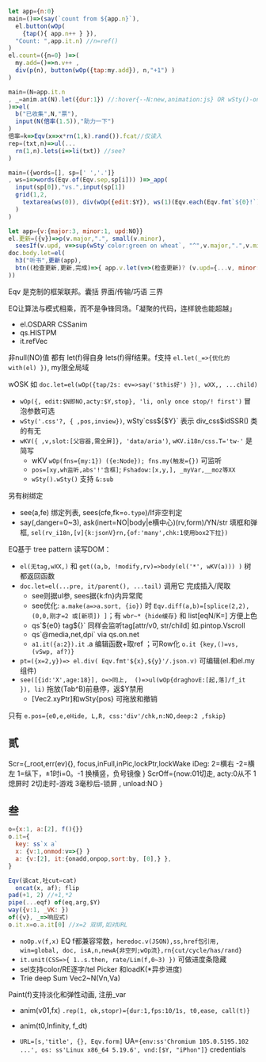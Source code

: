 ```js
let app={n:0}
main=()=>(say(`count from ${app.n}`),
  el.button(wOp(
    {tap(){ app.n++ } }),
  "Count: ",app.it.n) //n=ref()
)
el.count=({n=0} )=>(
  my.add=()=>n.v++ ,
  div(p(n), button(wOp({tap:my.add}), n,"+1") )
)

main=(N=app.it.n
, _=anim.at(N).let({dur:1}) //:hover{--N:new,animation:js} OR wSty()-only
)=>el(
  b("已收集",N,"票"),
  input(N(倍率(1.5)),"助力一下")
)
倍率=k=>Eqv(x=>x*rn(1,k).rand()).fcat//仅读入
rep=(txt,n)=>ul(...
  rn(1,n).lets(i=>li(txt)) //see?
)

main=({words=[], sp=[' ','.']}
, ws=i=>words(Eqv.of(Eqv.sep,sp[i])) )=>_app(
  input(sp[0]),"vs.",input(sp[1])
  grid(1,2,
    textarea(ws(0)), div(wOp({edit:$Y}), ws(1)(Eqv.each(Eqv.fmt`${0}!`)) )
  )
)

let app={v:{major:3, minor:1, upd:NO}}
el.更新=({v})=>p(v.major,".", small(v.minor),
  seesIf(v.upd, v=>sup(wSty`color:green on wheat`, "^",v.major,".",v.minor)) )
doc.body.let=el(
  h3("听书",更新(app),
  btn((检查更新,更新,完成)=>{ app.v.let(v=>(检查更新)? (v.upd={...v, minor:2,upd:NO}) :(更新)? v.let(v.upd) ); return 更新+1 })
))
```

Eqv 是克制的框架联邦。囊括 界面/传输/巧语 三界

EQ让算法与模式相乘，而不是争锋同场。「凝聚的代码，连样貌也能超越」
- el.OSDARR CSSanim
- qs.HISTPM
- it.refVec

非null(NO)值 都有 let(f)得自身 lets(f)得f结果。f支持 `el.let(_=>{优化的 with(el) })`, my限全局域

wOSK 如 `doc.let=el(wOp({tap/2s: ev=>say('$this好') }), wXX,, ...child)`
- `wOp({, edit:$N即NO,acty:$Y,stop}, 'li, only once stop/! first')` 冒泡参数可选
- `wSty('.css'?, { ,pos,inview})`, wSty\`css${$Y}` 表示 div_css$idSSR() 类的有无
- `wKV({ ,v,slot:[父容器,需全屏]}, 'data/aria')`, `wKV.i18n/css.T='tw-'` 是简写
  - wKV `wOp(fns={my:1}) ({e:Node}); fns.my(触发={})` 可监听
  - `pos=[xy,wh监听,abs'!'含框]`; `Fshadow:[x,y,], _myVar,__moz等XX`
  - `wSty().wSty()` 支持 `&:sub`

另有树绑定
- see(a,fe) 绑定列表, sees(cfe,fk=`o.type`)/If非空判定
- say(,danger=0~3), ask(inert=NO|body|e横中心)(rv,form)/YN/str 填框和弹框, `sel(rv_i18n,[v]{k:jsonV}rn,{of:'many',chk:1使用box2下拉})`

EQ基于 tree pattern 读写DOM：
- `el(无tag,wXX,)` 和 `get((a,b, !modify,rv)=>body(el('*', wKV(a))) )` 树都返回函数
- `doc.let=el(...pre, it/parent(), ...tail)` 调用它 完成插入/爬取
  - see则据ul参, sees据{k:fn}内异常爬
  - see优化: `a.make(a=>a.sort, {io})` 时 `Eqv.diff(a,b)=[splice(2,2),(0,0,刚才=2 或[新项]) ]`；有 `wbr~* {hide缓存}` 和 list[eqN/K=] 方便上色
  - qs\`${e0} tag\${}` 同样会监听tag[attr/v0, str/child] 如.pintop.Vscroll
  - qs\`@media,net,dpi` via qs.on.net
  - `a1.it({a:2}).it` .a 编辑函数+取ref ；可Row化 `o.it {key,()=vs,(vSwp, af?)}`
- `pt=({x=2,y})=> el.div( Eqv.fmt'${x},${y}'/.json.v)` 可编辑(el.和el.my组件)
- `see([{id:'X',age:18}], o=>同上,  ()=>ul(wOp{draghovE:[起,落]/f_it }), li)` 拖放(Tab^B)前悬停，返$Y禁用
  - [Vec2.xyPtr]和wSty{pos} 可拖放和撤销

只有 `e.pos={e0,e,eHide, L,R, css:'div'/chk,n:NO,deep:2 ,fskip}`

## 贰

Scr={_root,err(ev){},
  focus,inFull,inPic,lockPtr,lockWake
  iDeg: 2=横右 -2=横左 1=纵下，±1时i=0。-1 换横竖，负号镜像
}
ScrOff={now:01切走, acty:0从不 1熄屏时 2切走时-游戏 3毫秒后-锁屏 , unload:NO }

## 叁

```js
o={x:1, a:[2], f(){}}
o.it={
  key: ss`x a`
  x: {v:1,onmod:v=>{} }
  a: {v:[2], it:{onadd,onpop,sort:by, [0],} },
}

Eqv(谈cat,吐cut=cat)
  oncat(x, af); flip
pad(+1, 2) //+1,*2
pipe(...eqf) of(eq,arg,$Y)
way({v:1, _VK: })
of({v}, _=>响应式)
o.it.x=o.a.it[0] //x=2 双绑,如对URL
```
- `noOp.v(f,x)` EQ f都兼容常数，`heredoc.v(JSON),ss,href包引用, win=global, doc, isA,n,newA{非空列;wOp流},rn{cut/cycle/has/rand}`
- `it.unit(CSS=>{ 1..s.then, rate/Lim(f,0~3) })` 可做进度条隐藏
- sel支持color/RE逐字/tel Picker 和loadK(*异步进度)
- Trie deep Sum Vec2~N(Vn,Va)

Paint(f)支持淡化和弹性动画, 注册_var

- anim(v01,fx) `.rep(1, ok,stopr)={dur:1,fps:10/1s, t0,ease, call(t)}`
- anim(t0,Infinity, f_dt)

- `URL=[s,'title', {}, Eqv.form]` UA=`{env:ss'Chromium 105.0.5195.102 ...', os: ss'Linux x86_64 5.19.6', vnd:[$Y, "iPhon"]}` credentials
